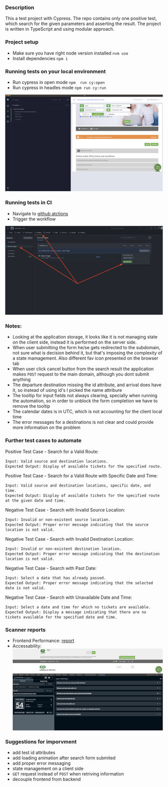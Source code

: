 ### Description
This a test project with Cypress. The repo contains only one positive test, which search for the given parameters and asserting the result. The project is written in TypeScript and using modular approach.

### Project setup

- Make sure you have right node version installed `nvm use`
- Install dependencies `npm i`

### Running tests on your local environment

- Run cypress in open mode `npm  run cy:open`
- Run cypress in headles mode `npm run cy:run`

![Alt text](/assets/cypress.png "Cypress test")


### Running tests in CI
- Navigate to [github atctions](https://github.com/skurochkin/cp/actions/workflows/manual.yml)
- Trigger the workflow

![Alt text](/assets/ga.png "Cypress test")



### Notes:
- Looking at the application storage, it looks like it is not managing state on the client side, instead it is performed on the server side. 
- When user submitting the form he/se gets redirected to the subdomain, not sure what is decision behind it, but that's imposing the complexity of a state mamagement. Also different fav icon presented on the browser tab
- When user click cancel button from the search result the application makes `POST` request to the main domain, although you dont submit anything
- The departure destination missing the id attribute, and arrival does have it, so instead of using id's I picked the name attribure
- The tooltip for input fields not always clearing, specially when running the automation, so in order to unblock the form completion we have to remove the tooltip
- The calendar dates is in UTC, which is not accounting for the client local time
- The error messages for a destinations is not clear and could provide more information on the problem 

### Further test cases to automate
Positive Test Case - Search for a Valid Route:
```
Input: Valid source and destination locations.
Expected Output: Display of available tickets for the specified route.
```

Positive Test Case - Search for a Valid Route with Specific Date and Time:
```
Input: Valid source and destination locations, specific date, and time.
Expected Output: Display of available tickets for the specified route at the given date and time.
```

Negative Test Case - Search with Invalid Source Location:
```
Input: Invalid or non-existent source location.
Expected Output: Proper error message indicating that the source location is not valid.
```

Negative Test Case - Search with Invalid Destination Location:

```
Input: Invalid or non-existent destination location.
Expected Output: Proper error message indicating that the destination location is not valid.
```

Negative Test Case - Search with Past Date:
```
Input: Select a date that has already passed.
Expected Output: Proper error message indicating that the selected date is not valid.
```

Negative Test Case - Search with Unavailable Date and Time:
```
Input: Select a date and time for which no tickets are available.
Expected Output: Display a message indicating that there are no tickets available for the specified date and time.
```

### Scanner reports

- Frontend Performance: [report](https://googlechrome.github.io/lighthouse/viewer/?gist=e1261d0df20cea2d64c3d2c0bd45fa84)
- Accessability:
![Alt text](/assets/accessability.png "Accessebility test")


### Suggestions for imporvment

- add test id attributes 
- add loading animation after search form submited
- add proper error messaging
- state management on a client side
- `GET` request instead of `POST` when retriving information
- decouple frontend from backend